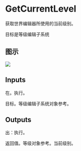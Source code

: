 # GetCurrentLevel

获取世界编辑器所使用的当前级别。

目标是等级编辑子系统

## 图示

![]($-20221218-18505877.png)

## Inputs

在。执行。

目标。等级编辑子系统对象参考。

## Outputs

出：执行。

返回值。等级对象参考。当前级别。